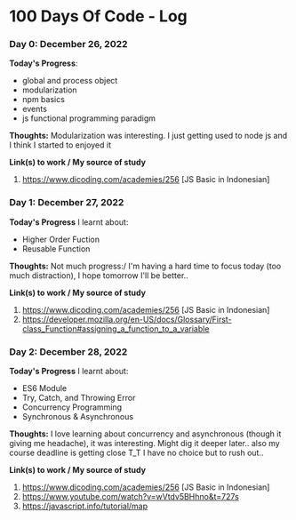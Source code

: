 # 100 Days Of Code - Log



<!-- **Today's Progress**: Fixed CSS, worked on canvas functionality for the app.

**Thoughts:** I really struggled with CSS, but, overall, I feel like I am slowly getting better at it. Canvas is still new for me, but I managed to figure out some basic functionality.

**Link to work:** [Calculator App](http://www.example.com) -->

<!-- ### Day 0: February 30, 2016 (Example 2)
##### (delete me or comment me out)

**Today's Progress**: Fixed CSS, worked on canvas functionality for the app.

**Thoughts**: I really struggled with CSS, but, overall, I feel like I am slowly getting better at it. Canvas is still new for me, but I managed to figure out some basic functionality.

**Link(s) to work**: [Calculator App](http://www.example.com) -->

<!-- **Today's Progress**: I've gone through many exercises on FreeCodeCamp.

**Thoughts** I've recently started coding, and it's a great feeling when I finally solve an algorithm challenge after a lot of attempts and hours spent.

**Link(s) to work**
1. [Find the Longest Word in a String](https://www.freecodecamp.com/challenges/find-the-longest-word-in-a-string)
2. [Title Case a Sentence](https://www.freecodecamp.com/challenges/title-case-a-sentence) -->


### Day 0: December 26, 2022

**Today's Progress**: 
- global and process object
- modularization
- npm basics
- events
- js functional programming paradigm

**Thoughts:** Modularization was interesting. I just getting used to node js and I think I started to enjoyed it

**Link(s) to work / My source of study**
1. https://www.dicoding.com/academies/256 [JS Basic in Indonesian]

### Day 1: December 27, 2022

**Today's Progress**
I learnt about:
- Higher Order Fuction
- Reusable Function

**Thoughts:** Not much progress:/ I'm having a hard time to focus today (too much distraction), I hope tomorrow I'll be better..

**Link(s) to work / My source of study**
1. https://www.dicoding.com/academies/256 [JS Basic in Indonesian]
2. https://developer.mozilla.org/en-US/docs/Glossary/First-class_Function#assigning_a_function_to_a_variable

### Day 2: December 28, 2022

**Today's Progress**
I learnt about:
- ES6 Module
- Try, Catch, and Throwing Error
- Concurrency Programming
- Synchronous & Asynchronous

**Thoughts:** I love learning about concurrency and asynchronous (though it giving me headache), it was interesting. Might dig it deeper later.. also my course deadline is getting close T_T I have no choice but to rush out..

**Link(s) to work / My source of study**
1. https://www.dicoding.com/academies/256 [JS Basic in Indonesian]
2. https://www.youtube.com/watch?v=wVtdv5BHhno&t=727s
3. https://javascript.info/tutorial/map
